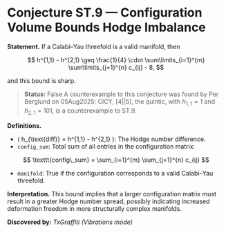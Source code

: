 # Conjecture ST.9 — Configuration Volume Bounds Hodge Imbalance

**Statement.**
If a Calabi–Yau threefold is a valid manifold, then

$$
h^{1,1} - h^{2,1} \geq \frac{1}{4} \cdot \sum\limits_{i=1}^{m} \sum\limits_{j=1}^{n} c_{ij} - 8,
$$

and this bound is sharp.

> **Status:** <span class="badge status-refuted">False</span>
A counterexample to this conjecture was found by Per Berglund on 05Aug2025: CICY, [4||5], the quintic, with $h_{1,1}=1$ and $h_{2,1}=101$, is a counterexample to ST.9.

**Definitions.**

- \( h_{\text{diff}} = h^{1,1} - h^{2,1} \): The Hodge number difference.
- `config_sum`: Total sum of all entries in the configuration matrix:

$$
\texttt{config\_sum} = \sum_{i=1}^{m} \sum_{j=1}^{n} c_{ij}
$$

- `manifold`: True if the configuration corresponds to a valid Calabi–Yau threefold.

**Interpretation.**
This bound implies that a larger configuration matrix must result in a greater Hodge number spread, possibly indicating increased deformation freedom in more structurally complex manifolds.

**Discovered by:** *TxGraffiti (Vibrations mode)*
